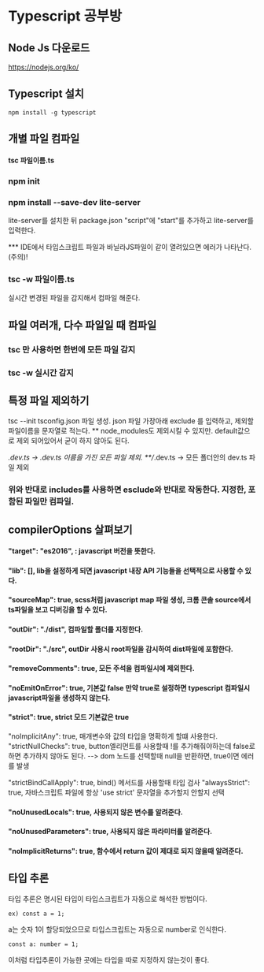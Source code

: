 # Typescript 공부방

## Node Js 다운로드

https://nodejs.org/ko/

## Typescript 설치
```
npm install -g typescript
```

## 개별 파일 컴파일

#### tsc 파일이름.ts

### npm init

### npm install --save-dev lite-server

lite-server를 설치한 뒤 package.json "script"에
"start"를 추가하고 lite-server를 입력한다.

\*\*\* IDE에서 타입스크립트 파일과 바닐라JS파일이 같이 열려있으면 에러가 나타난다. (주의)!

### tsc -w 파일이름.ts

실시간 변경된 파일을 감지해서 컴파일 해준다.

## 파일 여러개, 다수 파일일 때 컴파일

### tsc 만 사용하면 한번에 모든 파일 감지
### tsc -w 실시간 감지

## 특정 파일 제외하기
tsc --init
tsconfig.json 파일 생성.
json 파일 가장아래 exclude 를 입력하고, 제외할 파일이름을 문자열로 적는다.
** node_modules도 제외시킬 수 있지만. default값으로 제외 되어있어서 굳이 하지 않아도 된다.

*.dev.ts -> .dev.ts 이름을 가진 모든 파일 제외.
**/*.dev.ts -> 모든 폴더안의 dev.ts 파일 제외

### 위와 반대로 includes를 사용하면 esclude와 반대로 작동한다. 지정한, 포함된 파일만 컴파일.


## compilerOptions 살펴보기
#### "target": "es2016", : javascript 버전을 뜻한다.
#### "lib": [], lib을 설정하게 되면 javascript 내장 API 기능들을 선택적으로 사용할 수 있다.
#### "sourceMap": true,  scss처럼 javascript map 파일 생성, 크롬 콘솔 source에서 ts파일을 보고 디버깅을 할 수 있다.
#### "outDir": "./dist", 컴파일할 폴더를 지정한다.
#### "rootDir": "./src", outDir 사용시 root파일을 감시하여 dist파일에 포함한다.
#### "removeComments": true, 모든 주석을 컴파일시에 제외한다.
#### "noEmitOnError": true, 기본값 false 만약 true로 설정하면 typescript 컴파일시 javascript파일을 생성하지 않는다.

#### "strict": true, strict 모드 기본값은 true
"noImplicitAny": true, 매개변수와 값의 타입을 명확하게 할떄 사용한다.
"strictNullChecks": true, button엘리먼트를 사용할때 !를 추가해줘야하는데 false로 하면 추가하지 않아도 된다.
  --> dom 노드를 선택할때 null을 반환하면, true이면 에러를 발생

"strictBindCallApply": true, bind() 메서드를 사용할때 타입 검사
"alwaysStrict": true, 자바스크립트 파일에 항상 'use strict' 문자열을 추가할지 안할지 선택

#### "noUnusedLocals": true, 사용되지 않은 변수를 알려준다.
#### "noUnusedParameters": true, 사용되지 않은 파라미터를 알려준다.
#### "noImplicitReturns": true, 함수에서 return 값이 제대로 되지 않을때 알려준다.


## 타입 추론

타입 추론은 명시된 타입이 타입스크립트가 자동으로 해석한 방법이다.

```
ex) const a = 1;
```

a는 숫자 1이 할당되었으므로 타입스크립트는 자동으로 number로 인식한다.
```
const a: number = 1;
```
이처럼 타입추론이 가능한 곳에는 타입을 따로 지정하지 않는것이 좋다.
